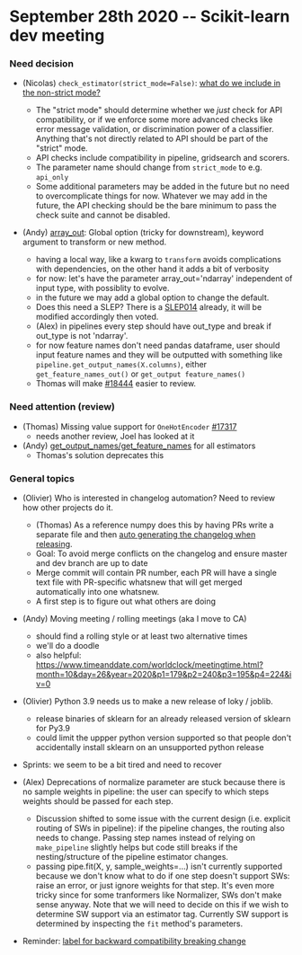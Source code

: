 # September 28th 2020 -- Scikit-learn dev meeting

### Need decision

- (Nicolas) `check_estimator(strict_mode=False)`: [what do we include in the non-strict mode?](https://github.com/scikit-learn/scikit-learn/issues/13969#issuecomment-693715975)

  - The "strict mode" should determine whether we *just* check for API compatibility, or if we  enforce some more advanced checks like error message validation, or discrimination power of a classifier.
    Anything that's not directly related to API should be part of the "strict" mode.
  - API checks include compatibility in pipeline, gridsearch and scorers.
  - The parameter name should change from `strict_mode` to e.g. `api_only`
  - Some additional parameters may be added in the future but no need to overcomplicate things for now.
    Whatever we may add in the future, the API checking should be the bare minimum to pass the check suite and cannot be disabled. 
 
- (Andy) [array_out](https://github.com/scikit-learn/scikit-learn/pull/16772): Global option (tricky for downstream), keyword argument to transform or new method.
    - having a local way, like a kwarg to `transform` avoids complications with dependencies, on the other hand it adds a bit of verbosity
    - for now: let's have the parameter array_out='ndarray' independent of input type, with possiblity to evolve.
    - in the future we may add a global option to change the default.
    - Does this need a SLEP? There is a [SLEP014](https://github.com/scikit-learn/enhancement_proposals/pull/37) already, it will be modified accordingly then voted.
    - (Alex) in pipelines every step should have out_type and break if out_type is not 'ndarray'.
    - for now feature names don't need pandas dataframe, user should input feature names and they will be outputted with something like
      `pipeline.get_output_names(X.columns)`, either `get_feature_names_out()` or `get_output feature_names()`
    - Thomas will make [#18444](https://github.com/scikit-learn/scikit-learn/pull/18444) easier to review.

### Need attention (review)

- (Thomas) Missing value support for `OneHotEncoder` [#17317](https://github.com/scikit-learn/scikit-learn/pull/17317)
    - needs another review, Joel has looked at it
- (Andy) [get_output_names/get_feature_names](https://github.com/scikit-learn/scikit-learn/pull/18444) for all estimators
    - Thomas's solution deprecates this

### General topics

- (Olivier) Who is interested in changelog automation? Need to review how other projects do it.
    - (Thomas) As a reference numpy does this by having PRs write a separate file and then [auto generating the changelog when releasing](https://github.com/numpy/numpy/pull/16280).
    - Goal: To avoid merge conflicts on the changelog and ensure master and dev branch are up to date
    - Merge commit will contain PR number, each PR will have a single text file with PR-specific whatsnew that will get merged automatically into one whatsnew.
    - A first step is to figure out what others are doing

- (Andy) Moving meeting / rolling meetings (aka I move to CA)
    - should find a rolling style or at least two alternative times
    - we'll do a doodle
    - also helpful: https://www.timeanddate.com/worldclock/meetingtime.html?month=10&day=26&year=2020&p1=179&p2=240&p3=195&p4=224&iv=0

- (Olivier) Python 3.9 needs us to make a new release of loky / joblib.
    - release binaries of sklearn for an already released version of sklearn for Py3.9
    - could limit the uppper python version supported so that people don't accidentally install sklearn on an unsupported python release

- Sprints: we seem to be a bit tired and need to recover

- (Alex) Deprecations of normalize parameter are stuck because there is no sample weights in pipeline: the user can specify to which steps weights should be
    passed for each step.
    - Discussion shifted to some issue with the current design (i.e. explicit routing of SWs in pipeline): if the pipeline changes, the routing also needs to
      change. Passing step names instead of relying on `make_pipeline` slightly helps but code still breaks if the nesting/structure of the pipeline estimator
      changes.
    - passing pipe.fit(X, y, sample_weights=...) isn't currently supported because we don't know what to do if one step doesn't support SWs: raise an error,
      or just ignore weights for that step. It's even more tricky since for some tranformers like Normalizer, SWs don't  make sense anyway.
      Note that we will need to decide on  this if we wish to determine SW support via an estimator tag. Currently SW support is determined by inspecting the `fit` method's parameters.

- Reminder: [label for backward compatibility breaking change](https://github.com/scikit-learn/scikit-learn/issues?q=is%3Aopen+is%3Aissue+label%3A%22Breaking+Change%22)

